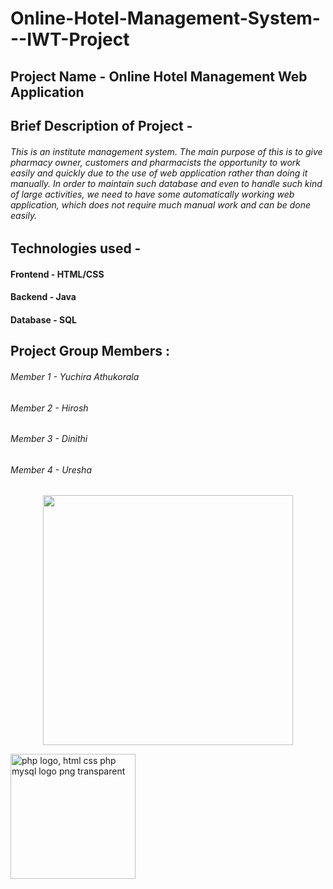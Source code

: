 # Online-Hotel-Management-System---IWT-Project

## Project Name - Online Hotel Management Web Application

## Brief Description of Project - 
###### This is an institute management system. The main purpose of this is to give pharmacy owner, customers and pharmacists the opportunity to work easily and quickly due to the use of web application rather than doing it manually. In order to maintain such database and even to handle such kind of large activities, we need to have some automatically working web application, which does not require much manual work and can be done easily.

## Technologies used - 
####                     Frontend - HTML/CSS
####                     Backend  - Java
####                     Database - SQL


## Project Group Members :
###### Member 1 - Yuchira Athukorala
###### Member 2 - Hirosh
###### Member 3 - Dinithi
###### Member 4 - Uresha

 <p align="center"><a href="https://laravel.com" target="_blank"><img src="https://www.freepnglogos.com/uploads/php-logo-png/php-logo-html-css-php-mysql-logo-png-transparent-14.png" width="400"></a></p>

<a href="https://www.freepnglogos.com/pics/php-logo" title="Image from freepnglogos.com"><img src="https://www.freepnglogos.com/uploads/php-logo-png/php-logo-html-css-php-mysql-logo-png-transparent-14.png" width="200" alt="php logo, html css php mysql logo png transparent" /></a>
